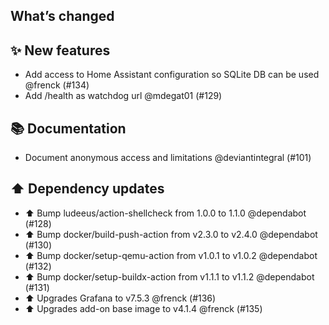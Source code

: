 ## What’s changed

## ✨ New features

- Add access to Home Assistant configuration so SQLite DB can be used @frenck (#134)
- Add /health as watchdog url @mdegat01 (#129)

## 📚 Documentation

- Document anonymous access and limitations @deviantintegral (#101)

## ⬆️ Dependency updates

- ⬆️ Bump ludeeus/action-shellcheck from 1.0.0 to 1.1.0 @dependabot (#128)
- ⬆️ Bump docker/build-push-action from v2.3.0 to v2.4.0 @dependabot (#130)
- ⬆️ Bump docker/setup-qemu-action from v1.0.1 to v1.0.2 @dependabot (#132)
- ⬆️ Bump docker/setup-buildx-action from v1.1.1 to v1.1.2 @dependabot (#131)
- ⬆️ Upgrades Grafana to v7.5.3 @frenck (#136)
- ⬆️ Upgrades add-on base image to v4.1.4 @frenck (#135)
